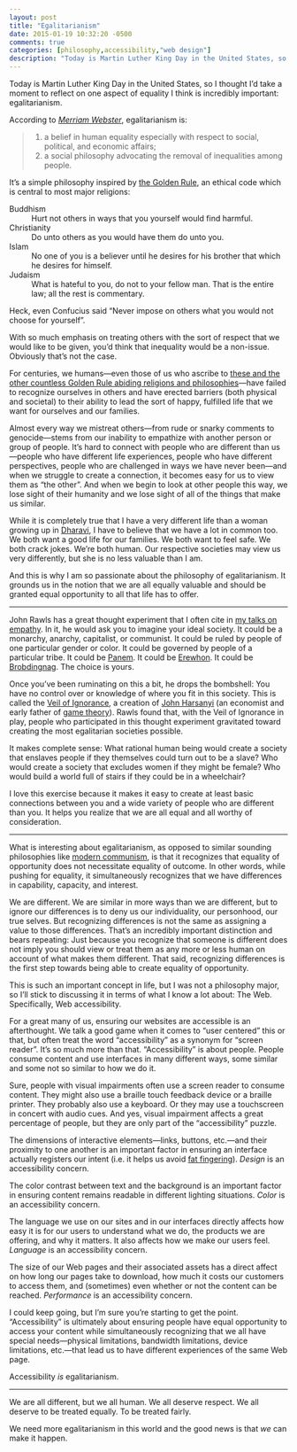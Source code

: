 ```yaml
---
layout: post
title: "Egalitarianism"
date: 2015-01-19 10:32:20 -0500
comments: true
categories: [philosophy,accessibility,"web design"]
description: "Today is Martin Luther King Day in the United States, so I thought I’d take a moment to reflect on one aspect of equality I think is incredibly important: egalitarianism."
---
```


Today is Martin Luther King Day in the United States, so I thought I’d take a moment to reflect on one aspect of equality I think is incredibly important: egalitarianism.

<!-- more -->

According to [<cite class="book">Merriam Webster</cite>](http://www.merriam-webster.com/dictionary/egalitarianism), egalitarianism is:

<blockquote>
	<ol>
		<li>a belief in human equality especially with respect to social, political, and economic affairs;</li>
		<li>a social philosophy advocating the removal of inequalities among people.</li>
	</ol>
</blockquote>

It’s a simple philosophy inspired by [the Golden Rule](http://en.wikipedia.org/wiki/Golden_Rule), an ethical code which is central to most major religions:

<dl>
	<dt>Buddhism</dt>
	<dd>Hurt not others in ways that you yourself would find harmful.</dd>
	<dt>Christianity</dt>
	<dd>Do unto others as you would have  them do unto you.</dd>
	<dt>Islam</dt>
	<dd>No one of you is a believer until he desires for his brother that which he desires for himself.</dd>
	<dt>Judaism</dt>
	<dd>What is hateful to you, do not to your fellow man. That is the entire law; all the rest is commentary.</dd>
</dl>

Heck, even Confucius said “Never impose on others what you would not choose for yourself”.

With so much emphasis on treating others with the sort of respect that we would like to be given, you’d think that inequality would be a non-issue. Obviously that’s not the case. 

For centuries, we humans—even those of us who ascribe to [these and the other countless Golden Rule abiding religions and philosophies](http://en.wikipedia.org/wiki/Golden_Rule#Religion_and_philosophy)—have failed to recognize ourselves in others and have erected barriers (both physical and societal) to their ability to lead the sort of happy, fulfilled life that we want for ourselves and our families.

Almost every way we mistreat others—from rude or snarky comments to genocide—stems from our inability to empathize with another person or group of people. It’s hard to connect with people who are different than us—people who have different life experiences, people who have different perspectives, people who are challenged in ways we have never been—and when we struggle to create a connection, it becomes easy for us to view them as “the other”. And when we begin to look at other people this way, we lose sight of their humanity and we lose sight of all of the things that make us similar.

While it is completely true that I have a very different life than a woman growing up in [Dharavi](http://en.wikipedia.org/wiki/Dharavi), I have to believe that we have a lot in common too. We both want a good life for our families. We both want to feel safe. We both crack jokes. We’re both human. Our respective societies may view us very differently, but she is no less valuable than I am.

And this is why I am so passionate about the philosophy of egalitarianism. It grounds us in the notion that we are all equally valuable and should be granted equal opportunity to all that life has to offer.

<hr>

John Rawls has a great thought experiment that I often cite in [my talks on empathy](http://vimeo.com/70018634). In it, he would ask you to imagine your ideal society. It could be a monarchy, anarchy, capitalist, or communist. It could be ruled by people of one particular gender or color. It could be governed by people of a particular tribe. It could be [Panem](http://en.wikipedia.org/wiki/The_Hunger_Games_universe#Panem). It could be [Erewhon](http://en.wikipedia.org/wiki/Erewhon). It could be [Brobdingnag](http://en.wikipedia.org/wiki/Brobdingnag). The choice is yours.

Once you’ve been ruminating on this a bit, he drops the bombshell: You have no control over or knowledge of where you fit in this society. This is called the [Veil of Ignorance](http://en.wikipedia.org/wiki/Veil_of_ignorance), a creation of [John Harsanyi](http://en.wikipedia.org/wiki/John_Harsanyi) (an economist and early father of [game theory](http://en.wikipedia.org/wiki/Game_theory)). Rawls found that, with the Veil of Ignorance in play, people who participated in this thought experiment gravitated toward creating the most egalitarian societies possible.

It makes complete sense: What rational human being would create a society that enslaves people if they themselves could turn out to be a slave? Who would create a society that excludes women if they might be female? Who would build a world full of stairs if they could be in a wheelchair?

I love this exercise because it makes it easy to create at least basic connections between you and a wide variety of people who are different than you. It helps you realize that we are all equal and all worthy of consideration.

<hr>

What is interesting about egalitarianism, as opposed to similar sounding philosophies like [modern communism](http://en.wikipedia.org/wiki/The_Communist_Manifesto), is that it recognizes that equality of opportunity does not necessitate equality of outcome. In other words, while pushing for equality,  it simultaneously recognizes that we have differences in capability, capacity, and interest.

We are different. We are similar in more ways than we are different, but to ignore our differences is to deny us our  individuality, our personhood, our true selves. But recognizing differences is not the same as assigning a value to those differences. That’s an incredibly important distinction and bears repeating: Just because you recognize that someone is different does not imply you should view or treat them as any more or less human on account of what makes them different. That said, recognizing differences is the first step towards being able to create equality of opportunity.

This is such an important concept in life, but I was not a philosophy major, so I’ll stick to discussing it in terms of what I know a lot about: The Web. Specifically, Web accessibility.

For a great many of us, ensuring our websites are accessible is an afterthought. We talk a good game when it comes to “user centered” this or that, but often treat the word “accessibility” as a synonym for “screen reader”. It’s so much more than that. “Accessibility” is about people. People consume content and use interfaces in many different ways, some similar and some not so similar to how we do it.

Sure, people with visual impairments often use a screen reader to consume content. They might also use a braille touch feedback device or a braille printer. They probably also use a keyboard. Or they may use a touchscreen in concert with audio cues. And yes, visual impairment affects a great percentage of people, but they are only part of the “accessibility” puzzle.

The dimensions of interactive elements—links, buttons, etc.—and their proximity to one another is an important factor in ensuring an interface actually registers our intent (i.e. it helps us avoid [fat fingering](http://en.wikipedia.org/wiki/Typographical_error)). *Design* is an accessibility concern.

The color contrast between text and the background is an important factor in ensuring content remains readable in different lighting situations. *Color* is an accessibility concern.

The language we use on our sites and in our interfaces directly affects how easy it is for our users to understand what we do, the products we are offering, and why it matters. It also affects how we make our users feel. *Language* is an accessibility concern.

The size of our Web pages and their associated assets has a direct affect on how long our pages take to download, how much it costs our customers to access them, and (sometimes) even whether or not the content can be reached. *Performance* is an accessibility concern.

I could keep going, but I’m sure you’re starting to get the point. “Accessibility” is ultimately about ensuring people have equal opportunity to access your content while simultaneously recognizing that we all have special needs—physical limitations, bandwidth limitations, device limitations, etc.—that lead us to have different experiences of the same Web page.

Accessibility *is* egalitarianism.

<hr>

We are all different, but we all human. We all deserve respect. We all deserve to be treated equally. To be treated fairly.

We need more egalitarianism in this world and the good news is that *we* can make it happen.
